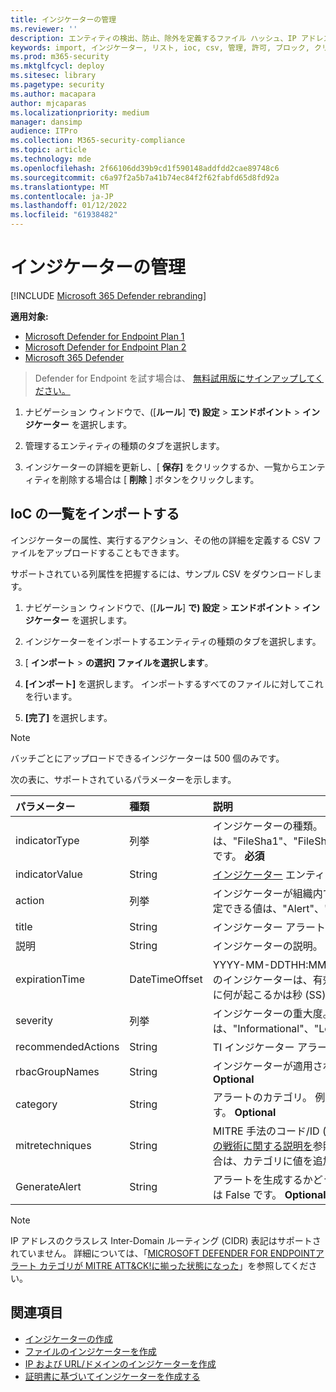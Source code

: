 ```yaml
---
title: インジケーターの管理
ms.reviewer: ''
description: エンティティの検出、防止、除外を定義するファイル ハッシュ、IP アドレス、URL、またはドメインのインジケーターを管理します。
keywords: import, インジケーター, リスト, ioc, csv, 管理, 許可, ブロック, クリーン, 悪意のある, ファイル ハッシュ, IP アドレス, URL, ドメイン
ms.prod: m365-security
ms.mktglfcycl: deploy
ms.sitesec: library
ms.pagetype: security
ms.author: macapara
author: mjcaparas
ms.localizationpriority: medium
manager: dansimp
audience: ITPro
ms.collection: M365-security-compliance
ms.topic: article
ms.technology: mde
ms.openlocfilehash: 2f66106dd39b9cd1f590148addfdd2cae89748c6
ms.sourcegitcommit: c6a97f2a5b7a41b74ec84f2f62fabfd65d8fd92a
ms.translationtype: MT
ms.contentlocale: ja-JP
ms.lasthandoff: 01/12/2022
ms.locfileid: "61938482"
---
```

# <a name="manage-indicators"></a>インジケーターの管理

[!INCLUDE [Microsoft 365 Defender rebranding](../../includes/microsoft-defender.md)]


**適用対象:**
- [Microsoft Defender for Endpoint Plan 1](https://go.microsoft.com/fwlink/p/?linkid=2154037)
- [Microsoft Defender for Endpoint Plan 2](https://go.microsoft.com/fwlink/p/?linkid=2154037)
- [Microsoft 365 Defender](https://go.microsoft.com/fwlink/?linkid=2118804)


> Defender for Endpoint を試す場合は、 [無料試用版にサインアップしてください。](https://www.microsoft.com/WindowsForBusiness/windows-atp?ocid=docs-wdatp-automationexclusionlist-abovefoldlink)

1. ナビゲーション ウィンドウで、([**ルール**] **で) 設定** \> **エンドポイント** \> **インジケーター** を選択します。

2. 管理するエンティティの種類のタブを選択します。

3. インジケーターの詳細を更新し、[ **保存]** をクリックするか、一覧からエンティティを削除する場合は [ **削除** ] ボタンをクリックします。

## <a name="import-a-list-of-iocs"></a>IoC の一覧をインポートする

インジケーターの属性、実行するアクション、その他の詳細を定義する CSV ファイルをアップロードすることもできます。

サポートされている列属性を把握するには、サンプル CSV をダウンロードします。

1. ナビゲーション ウィンドウで、([**ルール**] **で) 設定** \> **エンドポイント** \> **インジケーター** を選択します。

2. インジケーターをインポートするエンティティの種類のタブを選択します。

3. [ **インポート** \> **の選択] ファイルを選択します**。

4. **[インポート]** を選択します。 インポートするすべてのファイルに対してこれを行います。

5. **[完了]** を選択します。

> [!NOTE]
> バッチごとにアップロードできるインジケーターは 500 個のみです。

次の表に、サポートされているパラメーターを示します。

パラメーター|種類|説明
:---|:---|:---
indicatorType|列挙|インジケーターの種類。 指定できる値は、"FileSha1"、"FileSha256"、"IpAddress"、"DomainName"、"Url" です。 **必須**
indicatorValue|String|[インジケーター](ti-indicator.md) エンティティの ID。 **必須**
action|列挙|インジケーターが組織内で検出された場合に実行されるアクション。 指定できる値は、"Alert"、"AlertAndBlock"、"Allowed" です。 **必須**
title|String|インジケーター アラートのタイトル。 **必須**
説明|String| インジケーターの説明。 **必須**
expirationTime|DateTimeOffset|YYYY-MM-DDTHH:MM:SS.0Z 形式のインジケーターの有効期限。 このインジケーターは、有効期限が経過すると削除され、有効期限の時刻に何が起こるかは秒 (SS) の値で発生します。 **Optional**
severity|列挙|インジケーターの重大度。 指定できる値は、"Informational"、"Low"、"Medium"、"High" です。 **Optional**
recommendedActions|String|TI インジケーター アラート推奨アクション。 **Optional**
rbacGroupNames|String|インジケーターが適用される RBAC グループ名のコンマ区切りリスト。 **Optional**
category|String|アラートのカテゴリ。 例として、実行と資格情報へのアクセスがあります。 **Optional**
mitretechniques|String|MITRE 手法のコード/ID (コンマ区切り)。 詳細については、[Enterpriseの戦術に関する説明を](https://attack.mitre.org/tactics/enterprise/)参照してください。 **オプション** MITRE 手法の場合は、カテゴリに値を追加することをお勧めします。
GenerateAlert|String|アラートを生成するかどうかを指定します。 指定できる値は True または False です。 **Optional**



> [!NOTE]
> IP アドレスのクラスレス Inter-Domain ルーティング (CIDR) 表記はサポートされていません。
詳細については、「[MICROSOFT DEFENDER FOR ENDPOINTアラート カテゴリが MITRE ATT&CK!に揃った状態になった](https://techcommunity.microsoft.com/t5/microsoft-defender-for-endpoint/microsoft-defender-atp-alert-categories-are-now-aligned-with/ba-p/732748)」を参照してください。

## <a name="see-also"></a>関連項目

- [インジケーターの作成](manage-indicators.md)
- [ファイルのインジケーターを作成 ](indicator-file.md)
- [IP および URL/ドメインのインジケーターを作成](indicator-ip-domain.md)
- [証明書に基づいてインジケーターを作成する](indicator-certificates.md)
